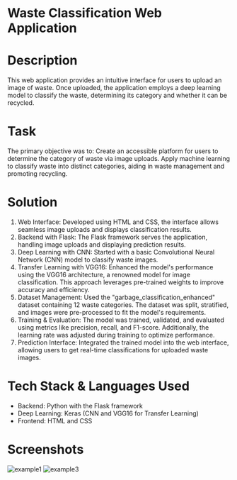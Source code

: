 # Waste Classification Web Application

# Description
This web application provides an intuitive interface for users to upload an image of waste. Once uploaded, the application employs a deep learning model to classify the waste, determining its category and whether it can be recycled.

# Task
The primary objective was to:
Create an accessible platform for users to determine the category of waste via image uploads.
Apply machine learning to classify waste into distinct categories, aiding in waste management and promoting recycling.

# Solution
1. Web Interface: Developed using HTML and CSS, the interface allows seamless image uploads and displays classification results.
2. Backend with Flask: The Flask framework serves the application, handling image uploads and displaying prediction results.
3. Deep Learning with CNN: Started with a basic Convolutional Neural Network (CNN) model to classify waste images.
4. Transfer Learning with VGG16: Enhanced the model's performance using the VGG16 architecture, a renowned model for image classification. This approach leverages pre-trained weights to improve accuracy and efficiency.
5. Dataset Management: Used the "garbage_classification_enhanced" dataset containing 12 waste categories. The dataset was split, stratified, and images were pre-processed to fit the model's requirements.
6. Training & Evaluation: The model was trained, validated, and evaluated using metrics like precision, recall, and F1-score. Additionally, the learning rate was adjusted during training to optimize performance.
7. Prediction Interface: Integrated the trained model into the web interface, allowing users to get real-time classifications for uploaded waste images.

# Tech Stack & Languages Used
- Backend: Python with the Flask framework
- Deep Learning: Keras (CNN and VGG16 for Transfer Learning)
- Frontend: HTML and CSS

# Screenshots 
![example1](https://github.com/PeterP22/Image-Classifier/assets/61686397/08e70cc7-6e9d-4348-8072-6779998a62e3)
![example3](https://github.com/PeterP22/Image-Classifier/assets/61686397/101abd76-6f67-47e3-a719-6dea80876083)
